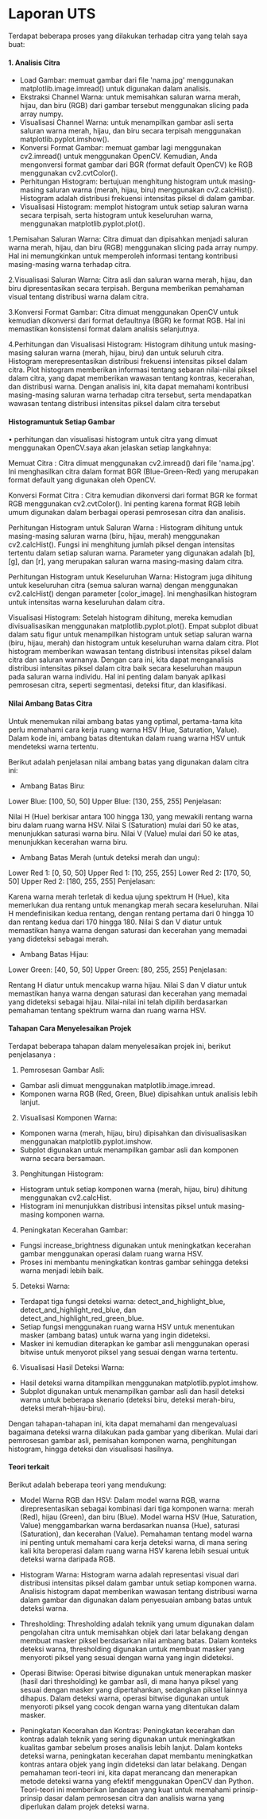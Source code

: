 # Laporan UTS


Terdapat beberapa proses yang dilakukan terhadap citra yang telah saya buat:

#### 1. Analisis Citra

- Load Gambar: memuat gambar dari file 'nama.jpg' menggunakan matplotlib.image.imread() untuk digunakan dalam analisis.
- Ekstraksi Channel Warna:  untuk memisahkan saluran warna merah, hijau, dan biru (RGB) dari gambar tersebut menggunakan slicing pada array numpy.
- Visualisasi Channel Warna:  untuk menampilkan gambar asli serta saluran warna merah, hijau, dan biru secara terpisah menggunakan matplotlib.pyplot.imshow().
- Konversi Format Gambar:  memuat gambar lagi menggunakan cv2.imread() untuk menggunakan OpenCV. Kemudian, Anda mengonversi format gambar dari BGR (format default OpenCV) ke RGB menggunakan cv2.cvtColor().
- Perhitungan Histogram: bertujuan menghitung histogram untuk masing-masing saluran warna (merah, hijau, biru) menggunakan cv2.calcHist(). Histogram adalah distribusi frekuensi intensitas piksel di dalam gambar.
- Visualisasi Histogram: memplot histogram untuk setiap saluran warna secara terpisah, serta histogram untuk keseluruhan warna, menggunakan matplotlib.pyplot.plot().
 

1.Pemisahan Saluran Warna: Citra dimuat dan dipisahkan menjadi saluran warna merah, hijau, dan biru (RGB) menggunakan slicing pada array numpy. Hal ini memungkinkan untuk memperoleh informasi tentang kontribusi masing-masing warna terhadap citra.

2.Visualisasi Saluran Warna: Citra asli dan saluran warna merah, hijau, dan biru dipresentasikan secara terpisah. Berguna memberikan pemahaman visual tentang distribusi warna dalam citra.

3.Konversi Format Gambar: Citra dimuat menggunakan OpenCV untuk kemudian dikonversi dari format defaultnya (BGR) ke format RGB. Hal ini memastikan konsistensi format dalam analisis selanjutnya.

4.Perhitungan dan Visualisasi Histogram: Histogram dihitung untuk masing-masing saluran warna (merah, hijau, biru) dan untuk seluruh citra. Histogram merepresentasikan distribusi frekuensi intensitas piksel dalam citra. Plot histogram memberikan informasi tentang sebaran nilai-nilai piksel dalam citra, yang dapat memberikan wawasan tentang kontras, kecerahan, dan distribusi warna.
Dengan analisis ini, kita dapat memahami kontribusi masing-masing saluran warna terhadap citra tersebut, serta mendapatkan wawasan tentang distribusi intensitas piksel dalam citra tersebut

#### Histogramuntuk Setiap Gambar
•	perhitungan dan visualisasi histogram untuk citra yang dimuat menggunakan OpenCV.saya akan jelaskan setiap langkahnya:

Memuat Citra : 
Citra dimuat menggunakan cv2.imread() dari file 'nama.jpg'. Ini menghasilkan citra dalam format BGR (Blue-Green-Red) yang merupakan format default yang digunakan oleh OpenCV.

Konversi Format Citra : 
Citra kemudian dikonversi dari format BGR ke format RGB menggunakan cv2.cvtColor(). Ini penting karena format RGB lebih umum digunakan dalam berbagai operasi pemrosesan citra dan analisis.

Perhitungan Histogram untuk Saluran Warna : 
Histogram dihitung untuk masing-masing saluran warna (biru, hijau, merah) menggunakan cv2.calcHist(). Fungsi ini menghitung jumlah piksel dengan intensitas tertentu dalam setiap saluran warna. Parameter yang digunakan adalah [b], [g], dan [r], yang merupakan saluran warna masing-masing dalam citra.

Perhitungan Histogram untuk Keseluruhan Warna: 
Histogram juga dihitung untuk keseluruhan citra (semua saluran warna) dengan menggunakan cv2.calcHist() dengan parameter [color_image]. Ini menghasilkan histogram untuk intensitas warna keseluruhan dalam citra.

Visualisasi Histogram: 
Setelah histogram dihitung, mereka kemudian divisualisasikan menggunakan matplotlib.pyplot.plot(). Empat subplot dibuat dalam satu figur untuk menampilkan histogram untuk setiap saluran warna (biru, hijau, merah) dan histogram untuk keseluruhan warna dalam citra. Plot histogram memberikan wawasan tentang distribusi intensitas piksel dalam citra dan saluran warnanya.
Dengan cara ini, kita dapat menganalisis distribusi intensitas piksel dalam citra baik secara keseluruhan maupun pada saluran warna individu. Hal ini penting dalam banyak aplikasi pemrosesan citra, seperti segmentasi, deteksi fitur, dan klasifikasi.

#### Nilai Ambang Batas Citra 
Untuk menemukan nilai ambang batas yang optimal, pertama-tama kita perlu memahami cara kerja ruang warna HSV (Hue, Saturation, Value). Dalam kode ini, ambang batas ditentukan dalam ruang warna HSV untuk mendeteksi warna tertentu.

Berikut adalah penjelasan nilai ambang batas yang digunakan dalam citra ini:

- Ambang Batas Biru:

Lower Blue: [100, 50, 50]
Upper Blue: [130, 255, 255]
Penjelasan:

Nilai H (Hue) berkisar antara 100 hingga 130, yang mewakili rentang warna biru dalam ruang warna HSV.
Nilai S (Saturation) mulai dari 50 ke atas, menunjukkan saturasi warna biru.
Nilai V (Value) mulai dari 50 ke atas, menunjukkan kecerahan warna biru.

- Ambang Batas Merah (untuk deteksi merah dan ungu):

Lower Red 1: [0, 50, 50]
Upper Red 1: [10, 255, 255]
Lower Red 2: [170, 50, 50]
Upper Red 2: [180, 255, 255]
Penjelasan:

Karena warna merah terletak di kedua ujung spektrum H (Hue), kita memerlukan dua rentang untuk menangkap merah secara keseluruhan.
Nilai H mendefinisikan kedua rentang, dengan rentang pertama dari 0 hingga 10 dan rentang kedua dari 170 hingga 180.
Nilai S dan V diatur untuk memastikan hanya warna dengan saturasi dan kecerahan yang memadai yang dideteksi sebagai merah.

- Ambang Batas Hijau:

Lower Green: [40, 50, 50]
Upper Green: [80, 255, 255]
Penjelasan:

Rentang H diatur untuk mencakup warna hijau.
Nilai S dan V diatur untuk memastikan hanya warna dengan saturasi dan kecerahan yang memadai yang dideteksi sebagai hijau.
Nilai-nilai ini telah dipilih berdasarkan pemahaman tentang spektrum warna dan ruang warna HSV. 

#### Tahapan Cara Menyelesaikan Projek
Terdapat beberapa tahapan dalam menyelesaikan projek ini, berikut penjelasanya :

1. Pemrosesan Gambar Asli:

- Gambar asli dimuat menggunakan matplotlib.image.imread.
- Komponen warna RGB (Red, Green, Blue) dipisahkan untuk analisis lebih lanjut.

2. Visualisasi Komponen Warna:

- Komponen warna (merah, hijau, biru) dipisahkan dan divisualisasikan menggunakan matplotlib.pyplot.imshow.
- Subplot digunakan untuk menampilkan gambar asli dan komponen warna secara bersamaan.

3. Penghitungan Histogram:

- Histogram untuk setiap komponen warna (merah, hijau, biru) dihitung menggunakan cv2.calcHist.
- Histogram ini menunjukkan distribusi intensitas piksel untuk masing-masing komponen warna.

4. Peningkatan Kecerahan Gambar:

- Fungsi increase_brightness digunakan untuk meningkatkan kecerahan gambar menggunakan operasi dalam ruang warna HSV.
- Proses ini membantu meningkatkan kontras gambar sehingga deteksi warna menjadi lebih baik.

5. Deteksi Warna:

- Terdapat tiga fungsi deteksi warna: detect_and_highlight_blue, detect_and_highlight_red_blue, dan detect_and_highlight_red_green_blue.
- Setiap fungsi menggunakan ruang warna HSV untuk menentukan masker (ambang batas) untuk warna yang ingin dideteksi.
- Masker ini kemudian diterapkan ke gambar asli menggunakan operasi bitwise untuk menyorot piksel yang sesuai dengan warna tertentu.

6. Visualisasi Hasil Deteksi Warna:

- Hasil deteksi warna ditampilkan menggunakan matplotlib.pyplot.imshow.
- Subplot digunakan untuk menampilkan gambar asli dan hasil deteksi warna untuk beberapa skenario (deteksi biru, deteksi merah-biru, deteksi merah-hijau-biru).

Dengan tahapan-tahapan ini, kita dapat memahami dan mengevaluasi bagaimana deteksi warna dilakukan pada gambar yang diberikan. Mulai dari pemrosesan gambar asli, pemisahan komponen warna, penghitungan histogram, hingga deteksi dan visualisasi hasilnya. 

#### Teori terkait

Berikut adalah beberapa teori yang mendukung:

- Model Warna RGB dan HSV:
Dalam model warna RGB, warna direpresentasikan sebagai kombinasi dari tiga komponen warna: merah (Red), hijau (Green), dan biru (Blue).
Model warna HSV (Hue, Saturation, Value) menggambarkan warna berdasarkan nuansa (Hue), saturasi (Saturation), dan kecerahan (Value).
Pemahaman tentang model warna ini penting untuk memahami cara kerja deteksi warna, di mana sering kali kita beroperasi dalam ruang warna HSV karena lebih sesuai untuk deteksi warna daripada RGB.

- Histogram Warna:
Histogram warna adalah representasi visual dari distribusi intensitas piksel dalam gambar untuk setiap komponen warna.
Analisis histogram dapat memberikan wawasan tentang distribusi warna dalam gambar dan digunakan dalam penyesuaian ambang batas untuk deteksi warna.

- Thresholding:
Thresholding adalah teknik yang umum digunakan dalam pengolahan citra untuk memisahkan objek dari latar belakang dengan membuat masker piksel berdasarkan nilai ambang batas.
Dalam konteks deteksi warna, thresholding digunakan untuk membuat masker yang menyoroti piksel yang sesuai dengan warna yang ingin dideteksi.

- Operasi Bitwise:
Operasi bitwise digunakan untuk menerapkan masker (hasil dari thresholding) ke gambar asli, di mana hanya piksel yang sesuai dengan masker yang dipertahankan, sedangkan piksel lainnya dihapus.
Dalam deteksi warna, operasi bitwise digunakan untuk menyoroti piksel yang cocok dengan warna yang ditentukan dalam masker.

- Peningkatan Kecerahan dan Kontras:
Peningkatan kecerahan dan kontras adalah teknik yang sering digunakan untuk meningkatkan kualitas gambar sebelum proses analisis lebih lanjut.
Dalam konteks deteksi warna, peningkatan kecerahan dapat membantu meningkatkan kontras antara objek yang ingin dideteksi dan latar belakang.
Dengan pemahaman teori-teori ini, kita dapat merancang dan menerapkan metode deteksi warna yang efektif menggunakan OpenCV dan Python. Teori-teori ini memberikan landasan yang kuat untuk memahami prinsip-prinsip dasar dalam pemrosesan citra dan analisis warna yang diperlukan dalam projek deteksi warna.

